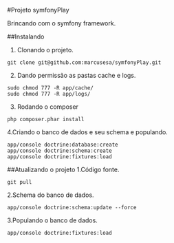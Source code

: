 #Projeto symfonyPlay

Brincando com o symfony framework.

##Instalando

1. Clonando o projeto.
```
git clone git@github.com:marcusesa/symfonyPlay.git
```

2. Dando permissão as pastas cache e logs.
```
sudo chmod 777 -R app/cache/
sudo chmod 777 -R app/logs/
```

3. Rodando o composer
```
php composer.phar install
```

4.Criando o banco de dados e seu schema e populando.
```
app/console doctrine:database:create
app/console doctrine:schema:create
app/console doctrine:fixtures:load
```

##Atualizando o projeto
1.Código fonte.
```
git pull
```
2.Schema do banco de dados.
```
app/console doctrine:schema:update --force
```
3.Populando o banco de dados.
```
app/console doctrine:fixtures:load
```